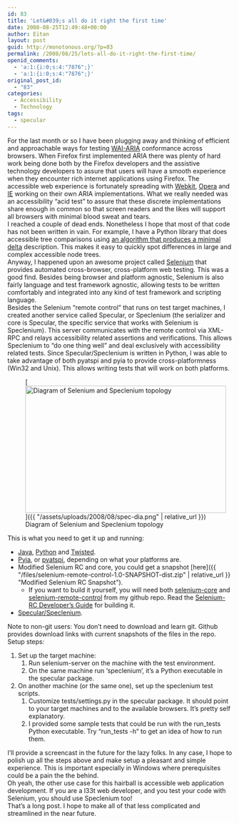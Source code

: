 ```yaml
---
id: 83
title: 'Let&#039;s all do it right the first time'
date: 2008-08-25T12:49:48+00:00
author: Eitan
layout: post
guid: http://monotonous.org/?p=83
permalink: /2008/08/25/lets-all-do-it-right-the-first-time/
openid_comments:
  - 'a:1:{i:0;s:4:"7876";}'
  - 'a:1:{i:0;s:4:"7876";}'
original_post_id:
  - "83"
categories:
  - Accessibility
  - Technology
tags:
  - specular
---
```

For the last month or so I have been plugging away and thinking of efficient and approachable ways for testing [WAI-ARIA](http://www.w3.org/WAI/intro/aria "WAI-ARIA overview on W3C") conformance across browsers. When Firefox first implemented ARIA there was plenty of hard work being done both by the Firefox developers and the assistive technology developers to assure that users will have a smooth experience when they encounter rich internet applications using Firefox. The accessible web experience is fortunately spreading with [Webkit](https://bugs.webkit.org/show_bug.cgi?id=12132 "Webkit ARIA Bugzilla bug"), [Opera](http://dev.opera.com/articles/view/introduction-to-wai-aria/ "Intro to ARIA on Opera Dev Site") and [IE](http://msdn.microsoft.com/en-us/library/cc304059(VS.85).aspx "MSDN article about ARIA in IE8") working on their own ARIA implementations. What we really needed was an accessibility &#8220;acid test&#8221; to assure that these discrete implementations share enough in common so that screen readers and the likes will support all browsers with minimal blood sweat and tears.  
I reached a couple of dead ends. Nonetheless I hope that most of that code has not been written in vain. For example, I have a Python library that does accessible tree comparisons using [an algorithm that produces a minimal delta](https://d2.dev.java.net/doc/pdf/DomDiff-research.pdf "Change Detection in Hierarchically Structured Information") description. This makes it easy to quickly spot differences in large and complex accessible node trees.  
Anyway, I happened upon an awesome project called [Selenium](http://selenium.openqa.org "Selenium Homepage") that provides automated cross-browser, cross-platform web testing. This was a good find. Besides being browser and platform agnostic, Selenium is also fairly language and test framework agnostic, allowing tests to be written comfortably and integrated into any kind of test framework and scripting language.  
Besides the Selenium &#8220;remote control&#8221; that runs on test target machines, I created another service called Specular, or Speclenium (the serializer and core is Specular, the specific service that works with Selenium is Speclenium). This server communicates with the remote control via XML-RPC and relays accessibility related assertions and verifications. This allows Speclenium to &#8220;do one thing well&#8221; and deal exclusively with accessibility related tests. Since Specular/Speclenium is written in Python, I was able to take advantage of both pyatspi and pyia to provide cross-platformness (Win32 and Unix). This allows writing tests that will work on both platforms.  
<figure id="attachment_86" style="width: 450px" class="wp-caption aligncenter">[<img class="size-full wp-image-86" title="Diagram of Selenium and Speclenium topology" src="{{ "/assets/uploads/2008/08/spec-dia-brief.png" | relative_url }}" alt="Diagram of Selenium and Speclenium topology" width="450" height="285" />]({{ "/assets/uploads/2008/08/spec-dia.png" | relative_url }})<figcaption class="wp-caption-text">Diagram of Selenium and Speclenium topology</figcaption></figure>  
This is what you need to get it up and running:

  * [Java](http://www.java.com/getjava/ "Java download site"), [Python](http://www.python.org/download/ "Python download page") and [Twisted](http://twistedmatrix.com/trac/wiki/Downloads "Twisted download page").
  * [Pyia](http://github.com/eeejay/pyia/tree/master "Pyia tree on Github"), or [pyatspi](http://live.gnome.org/GAP/PythonATSPI "Pyatspi wiki page"), depending on what your platforms are.
  * Modified Selenium RC and core, you could get a snapshot [here]({{ "/files/selenium-remote-control-1.0-SNAPSHOT-dist.zip" | relative_url }} "Modified Selenium RC Snapshot"). 
      * If you want to build it yourself, you will need both [selenium-core](http://github.com/eeejay/selenium-core/tree "Selenium core on my github account") and [selenium-remote-control](http://github.com/eeejay/selenium-remote-control/tree "Selenium RC on my github account") from my github repo. Read the [Selenium-RC Developer&#8217;s Guide](http://wiki.openqa.org/display/SRC/Developer%27s+Guide "Selenium RC Developr's Guide") for building it.
  * [Specular/Speclenium](http://github.com/eeejay/specular/tree/master "Specular repo on github").

Note to non-git users: You don&#8217;t need to download and learn git. Github provides download links with current snapshots of the files in the repo.  
Setup steps:

  1. Set up the target machine: 
      1. Run selenium-server on the machine with the test environment.
      2. On the same machine run &#8216;speclenium&#8217;, it&#8217;s a Python executable in the specular package.
  2. On another machine (or the same one), set up the speclenium test scripts. 
      1. Customize tests/settings.py in the specular package. It should point to your target machines and to the available browsers. It&#8217;s pretty self explanatory.
      2. I provided some sample tests that could be run with the run\_tests Python executable. Try &#8220;run\_tests -h&#8221; to get an idea of how to run them.

I&#8217;ll provide a screencast in the future for the lazy folks. In any case, I hope to polish up all the steps above and make setup a pleasant and simple experience. This is important especially in Windows where prerequisites could be a pain the the behind.  
Oh yeah, the other use case for this hairball is accessible web application development. If you are a l33t web developer, and you test your code with Selenium, you should use Speclenium too!  
That&#8217;s a long post. I hope to make all of that less complicated and streamlined in the near future.